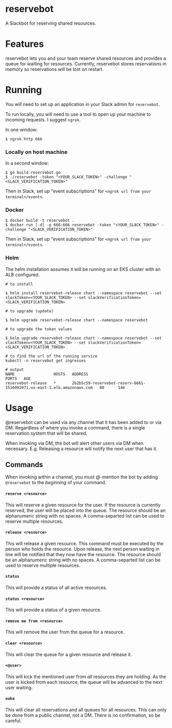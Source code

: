 # reservebot
A Slackbot for reserving shared resources.

# Features

reservebot lets you and your team reserve shared resources and provides a queue for waiting for resources. Currently, reservebot stores reservations in memory so reservations will be lost on restart.

# Running

You will need to set up an application in your Slack admin for `reservebot`.

To run locally, you will need to use a tool to open up your machine to incoming requests. I suggest `ngrok`.

In one window:
```
$ ngrok http 666
```

### Locally on host machine
In a second window:
```
$ go build reservebot.go
$ ./reservebot -token "<YOUR_SLACK_TOKEN>" -challenge "<SLACK_VERIFICATION_TOKEN>"
```

Then in Slack, set up "event subscriptions" for `<ngrok url from your terminal>/events`.

### Docker
```
$ docker build -t reservebot .
$ docker run [-d] -p 666:666 reservebot -token "<YOUR_SLACK_TOKEN>" -challenge "<SLACK_VERIFICATION_TOKEN>"
```

Then in Slack, set up "event subscriptions" for `<ngrok url from your terminal>/events`.

### Helm
The helm installation assumes it will be running on an EKS cluster with an ALB configured.

```
# to install

$ helm install reservebot-release chart --namespace reservebot --set slackToken=<YOUR_SLACK_TOKEN> --set slackVerificationToken=<SLACK_VERIFICATION_TOKEN>

# to upgrade (update)

$ helm upgrade reservebot-release chart --namespace reservebot 

# to upgrade the token values

$ helm upgrade reservebot-release chart --namespace reservebot --set slackToken=<YOUR_SLACK_TOKEN> --set slackVerificationToken=<SLACK_VERIFICATION_TOKEN>

# to find the url of the running service
kubectl -n reservebot get ingresses

# output 
NAME                 HOSTS   ADDRESS                                                                  PORTS   AGE
reservebot-release   *       2b2b5c59-reservebot-reserv-6661-1516092071.us-east-1.elb.amazonaws.com   80      14m
```

# Usage

@reservebot can be used via any channel that it has been added to or via DM. Regardless of where you invoke a command, there is a single reservation system that will be shared.

When invoking via DM, the bot will alert other users via DM when necessary. E.g. Releasing a resource will notify the next user that has it.

## Commands

When invoking within a channel, you must @-mention the bot by adding `@reservebot` to the _beginning_ of your command.

#### `reserve <resource>`

This will reserve a given resource for the user. If the resource is currently reserved, the user will be placed into the queue. The resource should be an alphanumeric string with no spaces. A comma-separted list can be used to reserve multiple resources.

#### `release <resource>`

This will release a given resource. This command must be executed by the person who holds the resource. Upon release, the next person waiting in line will be notified that they now have the resource. The resource should be an alphanumeric string with no spaces. A comma-separted list can be used to reserve multiple resources.

#### `status`

This will provide a status of all active resources.

#### `status <resource>`

This will provide a status of a given resource.

#### `remove me from <resource>`

This will remove the user from the queue for a resource.

#### `clear <resource>`
This will clear the queue for a given resource and release it.

#### `<@user>`

This will kick the mentioned user from _all_ resources they are holding. As the user is kicked from each resource, the queue will be advanced to the next user waiting.

#### `nuke`

This will clear all reservations and all queues for all resources. This can only be done from a public channel, not a DM. There is no confirmation, so be careful.
